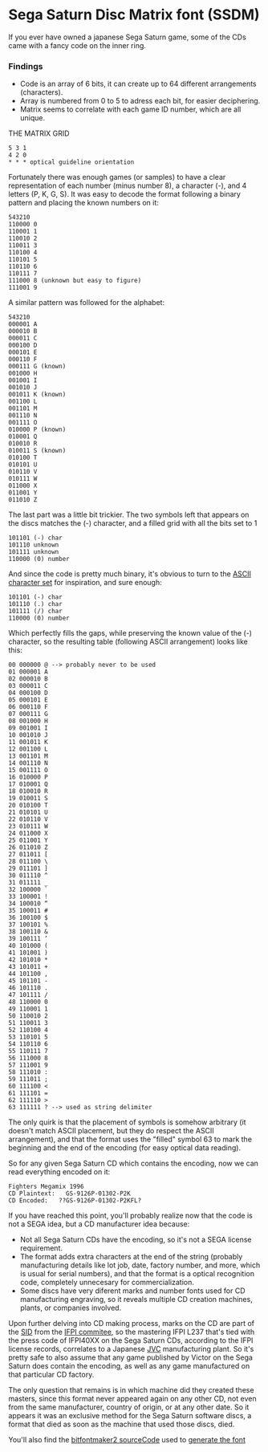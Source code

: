 # Sega Saturn Disc Matrix font (SSDM)

If you ever have owned a japanese Sega Saturn game, some of the CDs came with a fancy code on the inner ring.

### Findings
* Code is an array of 6 bits, it can create up to 64 different arrangements (characters).
* Array is numbered from 0 to 5 to adress each bit, for easier deciphering.
* Matrix seems to correlate with each game ID number, which are all unique.

THE MATRIX GRID
```
5 3 1
4 2 0
* * * optical guideline orientation 
```

Fortunately there was enough games (or samples) to have a clear representation of each number (minus number 8), a character (-), and 4 letters (P, K, G, S).
It was easy to decode the format following a binary pattern and placing the known numbers on it:
```
543210
110000 0
110001 1
110010 2
110011 3
110100 4
110101 5
110110 6
110111 7
111000 8 (unknown but easy to figure)
111001 9
```

A similar pattern was followed for the alphabet:
```
543210
000001 A
000010 B
000011 C
000100 D
000101 E
000110 F
000111 G (known)
001000 H
001001 I
001010 J
001011 K (known)
001100 L
001101 M
001110 N
001111 O
010000 P (known)
010001 Q
010010 R
010011 S (known)
010100 T
010101 U
010110 V
010111 W
011000 X
011001 Y
011010 Z
```

The last part was a little bit trickier. The two symbols left that appears on the discs matches the (-) character, and a filled grid with all the bits set to 1

```
101101 (-) char
101110 unknown
101111 unknown
110000 (0) number
```
And since the code is pretty much binary, it's obvious to turn to the [ASCII character set](https://ooqq.me/blob/charTables/) for inspiration, and sure enough:
```
101101 (-) char
101110 (.) char
101111 (/) char
110000 (0) number
```
Which perfectly fills the gaps, while preserving the known value of the (-) character, so the resulting table (following ASCII arrangement) looks like this:
```
00 000000 @ --> probably never to be used
01 000001 A
02 000010 B
03 000011 C
04 000100 D
05 000101 E
06 000110 F
07 000111 G
08 001000 H
09 001001 I
10 001010 J
11 001011 K
12 001100 L
13 001101 M
14 001110 N
15 001111 O
16 010000 P
17 010001 Q
18 010010 R
19 010011 S
20 010100 T
21 010101 U
22 010110 V
23 010111 W
24 011000 X
25 011001 Y
26 011010 Z
27 011011 [
28 011100 \
29 011101 ]
30 011110 ^
31 011111 _
32 100000 `
33 100001 !
34 100010 “
35 100011 #
36 100100 $
37 100101 %
38 100110 &
39 100111 ‘
40 101000 (
41 101001 )
42 101010 *
43 101011 +
44 101100 ,
45 101101 -
46 101110 .
47 101111 /
48 110000 0
49 110001 1
50 110010 2
51 110011 3
52 110100 4
53 110101 5
54 110110 6
55 110111 7
56 111000 8
57 111001 9
58 111010 :
59 111011 ;
60 111100 <
61 111101 =
62 111110 >
63 111111 ? --> used as string delimiter
```
The only quirk is that the placement of symbols is somehow arbitrary (it doesn't match ASCII placement, but they do respect the ASCII arrangement), and that the format uses the "filled" symbol 63 to mark the beginning and the end of the encoding (for easy optical data reading).

So for any given Sega Saturn CD which contains the encoding, now we can read everything encoded on it:
```
Fighters Megamix 1996
CD Plaintext:   GS-9126P-01302-P2K
CD Encoded:   ??GS-9126P-01302-P2KFL?
```
If you have reached this point, you'll probably realize now that the code is not a SEGA idea, but a CD manufacturer idea because:

* Not all Sega Saturn CDs have the encoding, so it's not a SEGA license requirement.
* The format adds extra characters at the end of the string (probably manufacturing details like lot job, date, factory number, and more, which is usual for serial numbers), and that the format is a optical recognition code, completely unnecesary for commercialization.
* Some discs have very diferent marks and number fonts used for CD manufacturing engraving, so it reveals multiple CD creation machines, plants, or companies involved.

Upon further delving into CD making process, marks on the CD are part of the [SID](https://support.discogs.com/hc/en-us/articles/360005006654-Database-Guidelines-6-Format#CD_Matrix) from the [IFPI commitee](https://www.ifpi.org/content/library/sid-code-implementation-guide.pdf), so the mastering IFPI L237 that's tied with the press code of IFPI40XX on the Sega Saturn CDs, according to the IFPI license records, correlates to a Japanese [JVC](http://wiki.musik-sammler.de/index.php?title=Diskussion:Herstellungsland_(CDs_/_DVDs)) manufacturing plant. So it's pretty safe to also assume that any game published by Victor on the Sega Saturn does contain the encoding, as well as any game manufactured on that particular CD factory.

The only question that remains is in which machine did they created these masters, since this format never appeared again on any other CD, not even from the same manufacturer, country of origin, or at any other date. So it appears it was an exclusive method for the Sega Saturn software discs, a format that died as soon as the machine that used those discs, died.

You'll also find the [bitfontmaker2 sourceCode](https://github.com/necronomimicon/Sega-Saturn-Disc-Matrix-font/blob/master/bitFontMaker2Source.txt) used to [generate the font](https://www.pentacom.jp/pentacom/bitfontmaker2/)
